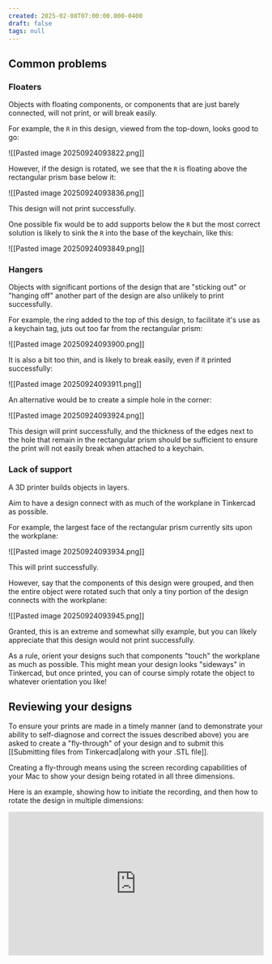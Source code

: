 ```yaml
---
created: 2025-02-08T07:00:00.000-0400
draft: false
tags: null
---
```


## Common problems

### Floaters

Objects with floating components, or components that are just barely connected, will not print, or will break easily.

For example, the `R` in this design, viewed from the top-down, looks good to go:

![[Pasted image 20250924093822.png]]

However, if the design is rotated, we see that the `R` is floating above the rectangular prism base below it:

![[Pasted image 20250924093836.png]]

This design will not print successfully.

One possible fix would be to add supports below the `R` but the most correct solution is likely to sink the `R` into the base of the keychain, like this:

![[Pasted image 20250924093849.png]]

### Hangers

Objects with significant portions of the design that are "sticking out" or "hanging off" another part of the design are also unlikely to print successfully.

For example, the ring added to the top of this design, to facilitate it's use as a keychain tag, juts out too far from the rectangular prism:

![[Pasted image 20250924093900.png]]

It is also a bit too thin, and is likely to break easily, even if it printed successfully:

![[Pasted image 20250924093911.png]]

An alternative would be to create a simple hole in the corner:

![[Pasted image 20250924093924.png]]

This design will print successfully, and the thickness of the edges next to the hole that remain in the rectangular prism should be sufficient to ensure the print will not easily break when attached to a keychain.

### Lack of support

A 3D printer builds objects in layers.

Aim to have a design connect with as much of the workplane in Tinkercad as possible.

For example, the largest face of the rectangular prism currently sits upon the workplane:

![[Pasted image 20250924093934.png]]

This will print successfully.

However, say that the components of this design were grouped, and then the entire object were rotated such that only a tiny portion of the design connects with the workplane:

![[Pasted image 20250924093945.png]]

Granted, this is an extreme and somewhat silly example, but you can likely appreciate that this design would not print successfully.

As a rule, orient your designs such that components "touch" the workplane as much as possible. This might mean your design looks "sideways" in Tinkercad, but once printed, you can of course simply rotate the object to whatever orientation you like!

## Reviewing your designs

To ensure your prints are made in a timely manner (and to demonstrate your ability to self-diagnose and correct the issues described above) you are asked to create a "fly-through" of your design and to submit this [[Submitting files from Tinkercad|along with your .STL file]].

Creating a fly-through means using the screen recording capabilities of your Mac to show your design being rotated in all three dimensions.

Here is an example, showing how to initiate the recording, and then how to rotate the design in multiple dimensions:

 <div style="padding:56.25% 0 0 0;position:relative;">
	<iframe src="https://player.vimeo.com/video/1054777432?h=03c86bd4e8&amp;badge=0&amp;autopause=0&amp;player_id=0&amp;app_id=58479&portrait=0&byline=0&title=0" frameborder="0" allow="autoplay; fullscreen; picture-in-picture; clipboard-write" style="position:absolute;top:0;left:0;width:100%;height:100%;" title="Opening the Teamspace">
	</iframe>
	</div>
 <script src="https://player.vimeo.com/api/player.js"></script>